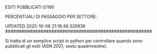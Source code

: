 ESITI PUBBLICATI 0/190 

PERCENTUALI DI PASSAGGIO PER SETTORE:

UPDATED 2025-10-06 21:18:49.326936
###################################################### 

Si tratta di un semplice script in python per controllare quando sono pubblicati gli esiti (ASN 2021, sesto quadrimestre).

